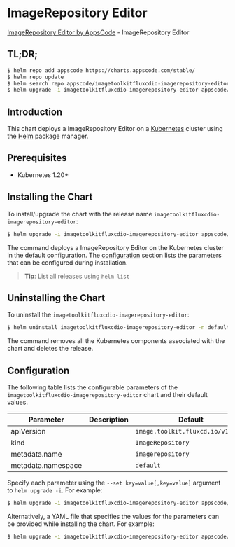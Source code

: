 # ImageRepository Editor

[ImageRepository Editor by AppsCode](https://appscode.com) - ImageRepository Editor

## TL;DR;

```bash
$ helm repo add appscode https://charts.appscode.com/stable/
$ helm repo update
$ helm search repo appscode/imagetoolkitfluxcdio-imagerepository-editor --version=v0.18.0
$ helm upgrade -i imagetoolkitfluxcdio-imagerepository-editor appscode/imagetoolkitfluxcdio-imagerepository-editor -n default --create-namespace --version=v0.18.0
```

## Introduction

This chart deploys a ImageRepository Editor on a [Kubernetes](http://kubernetes.io) cluster using the [Helm](https://helm.sh) package manager.

## Prerequisites

- Kubernetes 1.20+

## Installing the Chart

To install/upgrade the chart with the release name `imagetoolkitfluxcdio-imagerepository-editor`:

```bash
$ helm upgrade -i imagetoolkitfluxcdio-imagerepository-editor appscode/imagetoolkitfluxcdio-imagerepository-editor -n default --create-namespace --version=v0.18.0
```

The command deploys a ImageRepository Editor on the Kubernetes cluster in the default configuration. The [configuration](#configuration) section lists the parameters that can be configured during installation.

> **Tip**: List all releases using `helm list`

## Uninstalling the Chart

To uninstall the `imagetoolkitfluxcdio-imagerepository-editor`:

```bash
$ helm uninstall imagetoolkitfluxcdio-imagerepository-editor -n default
```

The command removes all the Kubernetes components associated with the chart and deletes the release.

## Configuration

The following table lists the configurable parameters of the `imagetoolkitfluxcdio-imagerepository-editor` chart and their default values.

|     Parameter      | Description |                   Default                    |
|--------------------|-------------|----------------------------------------------|
| apiVersion         |             | <code>image.toolkit.fluxcd.io/v1beta2</code> |
| kind               |             | <code>ImageRepository</code>                 |
| metadata.name      |             | <code>imagerepository</code>                 |
| metadata.namespace |             | <code>default</code>                         |


Specify each parameter using the `--set key=value[,key=value]` argument to `helm upgrade -i`. For example:

```bash
$ helm upgrade -i imagetoolkitfluxcdio-imagerepository-editor appscode/imagetoolkitfluxcdio-imagerepository-editor -n default --create-namespace --version=v0.18.0 --set apiVersion=image.toolkit.fluxcd.io/v1beta2
```

Alternatively, a YAML file that specifies the values for the parameters can be provided while
installing the chart. For example:

```bash
$ helm upgrade -i imagetoolkitfluxcdio-imagerepository-editor appscode/imagetoolkitfluxcdio-imagerepository-editor -n default --create-namespace --version=v0.18.0 --values values.yaml
```
